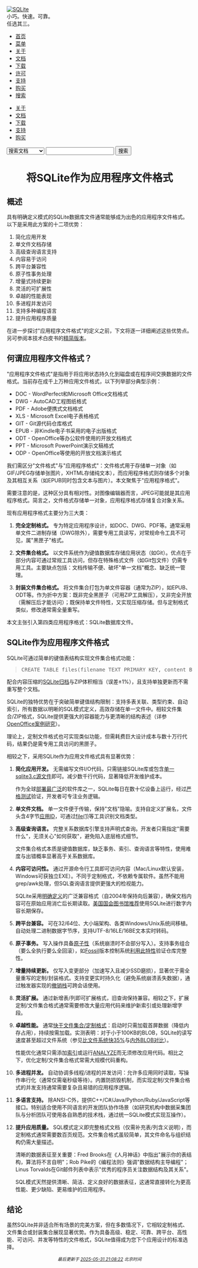 <!DOCTYPE html>
<html><head>
<meta name="viewport" content="width=device-width, initial-scale=1.0">
<meta http-equiv="content-type" content="text/html; charset=UTF-8">
<link href="sqlite.css" rel="stylesheet">
<title>将SQLite作为应用程序文件格式</title>
<!-- path= -->
</head>
<body>
<div class=nosearch>
<a href="index.html">
<img class="logo" src="images/sqlite370_banner.svg" alt="SQLite" border="0">
</a>
<div><!-- IE hack to prevent disappearing logo --></div>
<div class="tagline desktoponly">
小巧。快速。可靠。<br>任选其三。
</div>
<div class="menu mainmenu">
<ul>
<li><a href="index.html">首页</a>
<li class='mobileonly'><a href="javascript:void(0)" onclick='toggle_div("submenu")'>菜单</a>
<li class='wideonly'><a href='about.html'>关于</a>
<li class='desktoponly'><a href="docs.html">文档</a>
<li class='desktoponly'><a href="download.html">下载</a>
<li class='wideonly'><a href='copyright.html'>许可</a>
<li class='desktoponly'><a href="support.html">支持</a>
<li class='desktoponly'><a href="prosupport.html">购买</a>
<li class='search' id='search_menubutton'>
<a href="javascript:void(0)" onclick='toggle_search()'>搜索</a>
</ul>
</div>
<div class="menu submenu" id="submenu">
<ul>
<li><a href='about.html'>关于</a>
<li><a href='docs.html'>文档</a>
<li><a href='download.html'>下载</a>
<li><a href='support.html'>支持</a>
<li><a href='prosupport.html'>购买</a>
</ul>
</div>
<div class="searchmenu" id="searchmenu">
<form method="GET" action="search">
<select name="s" id="searchtype">
<option value="d">搜索文档</option>
<option value="c">搜索更新日志</option>
</select>
<input type="text" name="q" id="searchbox" value="">
<input type="submit" value="搜索">
</form>
</div>
</div>
<script>
function toggle_div(nm) {
var w = document.getElementById(nm);
if( w.style.display=="block" ){
w.style.display = "none";
}else{
w.style.display = "block";
}
}
function toggle_search() {
var w = document.getElementById("searchmenu");
if( w.style.display=="block" ){
w.style.display = "none";
} else {
w.style.display = "block";
setTimeout(function(){
document.getElementById("searchbox").focus()
}, 30);
}
}
function div_off(nm){document.getElementById(nm).style.display="none";}
window.onbeforeunload = function(e){div_off("submenu");}
/* Disable the Search feature if we are not operating from CGI, since */
/* Search is accomplished using CGI and will not work without it. */
if( !location.origin || !location.origin.match || !location.origin.match(/http/) ){
document.getElementById("search_menubutton").style.display = "none";
}
/* Used by the Hide/Show button beside syntax diagrams, to toggle the */
function hideorshow(btn,obj){
var x = document.getElementById(obj);
var b = document.getElementById(btn);
if( x.style.display!='none' ){
x.style.display = 'none';
b.innerHTML='显示';
}else{
x.style.display = '';
b.innerHTML='隐藏';
}
return false;
}
var antiRobot = 0;
function antiRobotGo(){
if( antiRobot!=3 ) return;
antiRobot = 7;
var j = document.getElementById("mtimelink");
if(j && j.hasAttribute("data-href")) j.href=j.getAttribute("data-href");
}
function antiRobotDefense(){
document.body.onmousedown=function(){
antiRobot |= 2;
antiRobotGo();
document.body.onmousedown=null;
}
document.body.onmousemove=function(){
antiRobot |= 2;
antiRobotGo();
document.body.onmousemove=null;
}
setTimeout(function(){
antiRobot |= 1;
antiRobotGo();
}, 100)
antiRobotGo();
}
antiRobotDefense();
</script>



<h1 align="center">
将SQLite作为应用程序文件格式</h1>

<h2>概述</h2>

<p>具有明确定义模式的SQLite数据库文件通常能够成为出色的应用程序文件格式。以下是采用此方案的十二项优势：

<ol>
<li> 简化应用开发
<li> 单文件文档存储
<li> 高级查询语言支持
<li> 内容易于访问
<li> 跨平台兼容性
<li> 原子性事务处理
<li> 增量式持续更新
<li> 灵活的可扩展性
<li> 卓越的性能表现
<li> 多进程并发访问
<li> 支持多种编程语言
<li> 提升应用程序质量
</ol>

<p>在进一步探讨"应用程序文件格式"的定义之前，下文将逐一详细阐述这些优势点。另可参阅本技术白皮书的<a href="aff_short.html">精简版本</a>。

<h2>何谓应用程序文件格式？</h2>

<p>
"应用程序文件格式"是指用于将应用状态持久化到磁盘或在程序间交换数据的文件格式。当前存在成千上万种应用文件格式，以下列举部分典型示例：

<ul>
<li>DOC - WordPerfect和Microsoft Office文档格式
<li>DWG - AutoCAD工程图纸格式
<li>PDF - Adobe便携式文档格式
<li>XLS - Microsoft Excel电子表格格式
<li>GIT - Git源代码仓库格式
<li>EPUB - 非Kindle电子书采用的电子出版格式
<li>ODT - OpenOffice等办公软件使用的开放文档格式
<li>PPT - Microsoft PowerPoint演示文稿格式
<li>ODP - OpenOffice等使用的开放文档演示格式
</ul>

<p>我们需区分"文件格式"与"应用程序格式"：文件格式用于存储单一对象（如GIF/JPEG存储单张图片，XHTML存储纯文本），而应用程序格式则存储多个对象及其相互关系（如EPUB同时包含文本与图片）。本文聚焦于"应用程序格式"。

<p>需要注意的是，这种区分具有相对性。对图像编辑器而言，JPEG可能就是其应用程序格式。简言之，文件格式存储单一对象，应用程序格式存储复合对象关系。

<p>现有应用程序格式主要分为三大类：

<ol>
<li><p><b>完全定制格式。</b>
专为特定应用程序设计，如DOC、DWG、PDF等。通常采用单文件二进制存储（DWG除外），需要专用工具读写，对常规命令工具不可见，属"黑匣子"格式。

<li><p><b>文件集合格式。</b>
以文件系统作为键值数据库存储应用状态（如Git）。优点在于部分内容可通过常规工具访问，但存在特殊格式文件（如Git包文件）仍需专用工具。主要缺点包括：文档传输不便、破坏"单一文档"概念、缺乏统一管理。

<li><p><b>封装文件集合格式。</b>
将文件集合打包为单文件容器（通常为ZIP），如EPUB、ODT等。作为折中方案：既非完全黑匣子（可用ZIP工具解压），又非完全开放（需解压后才能访问）；既保持单文件特性，又实现压缩存储。但与定制格式类似，修改通常需全量重写。
</ol>

<p>本文主张引入第四类应用程序格式：SQLite数据库文件。

<h2>SQLite作为应用程序文件格式</h2>

<p>
SQLite可通过简单的键值表结构实现文件集合格式功能：
<blockquote><pre>
CREATE TABLE files(filename TEXT PRIMARY KEY, content BLOB);
</pre></blockquote>
配合内容压缩的<a href="sqlar.html">SQLite归档</a>与ZIP体积相当（误差±1%），且支持单独更新而不需重写整个文档。

<p>SQLite的独特优势在于突破简单键值结构限制：支持多表关联、类型约束、自动索引，所有数据以明晰的SQL模式定义，高效存储在单一文件中。相较文件集合/ZIP格式，SQLite提供更强大的容器能力与更清晰的结构表述（详参<a href="affcase1.html">OpenOffice案例研究</a>）。

<p>理论上，定制文件格式也可实现类似功能，但需耗费巨大设计成本与数十万行代码，结果仍是需专用工具访问的黑匣子。

<p>相较之下，采用SQLite作为应用文件格式具有显著优势：

<ol>
<li><p><b>简化应用开发。</b>
无需编写文件I/O代码，只需链接SQLite库或包含<a href="amalgamation.html">单一sqlite3.c源文件</a>即可。减少数千行代码，显著降低开发维护成本。

<p>作为全球<a href="mostdeployed.html">部署最广泛</a>的软件库之一，SQLite每日在数十亿设备上运行，经过<a href="testing.html">严格测试</a>验证，开发者可专注业务逻辑。

<li><p><b>单文件文档。</b>
单一文件便于传输，保持"文档"隐喻。支持自定义扩展名，文件头含4字节<a href="fileformat2.html#appid">应用ID</a>，可通过<a href="http://linux.die.net/man/1/file">file(1)</a>等工具识别文档类型。

<li><p><b>高级查询语言。</b>
完整关系数据库引擎支持声明式查询。开发者只需指定"需要什么"，无须关心"如何获取"，避免陷入底层格式细节。

<p>文件集合格式本质是键值数据库，缺乏事务、索引、查询语言等特性，使用难度与出错概率显著高于关系数据库。

<li><p><b>内容可访问性。</b>
通过开源命令行工具即可访问内容（Mac/Linux默认安装，Windows可获独立EXE）。不同于定制格式，不依赖专属软件。虽然不能用grep/awk处理，但SQL查询语言提供更强大的检视能力。

<p>SQLite采用<a href="fileformat2.html">明确定义</a>的广泛兼容格式（自2004年保持向后兼容），确保文档内容可在原始应用消亡后长期读取。<a href="locrsf.html">美国国会图书馆推荐</a>使用SQLite进行数字内容长期保存。

<li><p><b>跨平台兼容。</b>
可在32/64位、大小端架构、各类Windows/Unix系统间移植。自动处理二进制数据字节序，支持UTF-8/16LE/16BE文本实时转码。

<li><p><b>原子事务。</b>
写入操作具备<a href="atomiccommit.html">原子性</a>（系统崩溃时不会部分写入）。支持事务组合（要么全执行要么全回滚），如<a href="http://www.fossil-scm.org/">Fossil</a>版本控制系统<a href="http://www.fossil-scm.org/fossil/doc/tip/www/selfcheck.wiki">利用此特性</a>验证仓库完整性。

<li><p><b>增量持续更新。</b>
仅写入变更部分（加速写入且减少SSD磨损），显著优于需全量重写的定制/封装格式。支持变更实时持久化（避免系统崩溃丢失数据），通过触发器实现的<a href="undoredo.html">撤销栈</a>可跨会话使用。

<li><p><b>灵活扩展。</b>
通过新增表/列即可扩展格式，旧查询保持兼容。相较之下，扩展定制/文件集合格式通常需要修改大量应用代码来维护新索引或处理新增字段。

<li><p><b>卓越性能。</b>
通常<a href="fasterthanfs.html">快于文件集合/定制格式</a>：启动时只需加载首屏数据（降低内存占用），持续按需加载。实测表明：对于小于100KB的BLOB，SQLite的读写速度甚至超过文件系统（参见<a href="fasterthanfs.html">比文件系统快35%</a>与<a href="intern-v-extern-blob.html">内外BLOB对比</a>）。

<p>性能优化通常只需添加<a href="lang_createindex.html">索引</a>或运行<a href="lang_analyze.html">ANALYZE</a>而无须修改应用代码。相比之下，优化定制/文件集合格式常需大规模代码重构。

<li><p><b>多进程并发。</b>
自动协调多线程/进程的并发访问：允许多应用同时读取，写操作串行化（通常仅需毫秒级等待）。内置防损毁机制，而实现定制/文件集合格式的并发支持通常需要复杂且易错的应用程序逻辑。

<li><p><b>多语言支持。</b>
除ANSI-C外，提供C++/C#/Java/Python/Ruby/JavaScript等接口。特别适合使用不同语言的开发团队协作场景（如研究机构中数据采集团队与分析团队可使用各自熟悉的技术栈，通过统一SQLite模式实现互操作）。

<li><p><b>提升应用质量。</b>
SQL模式定义即完整格式文档（仅需补充表/列含义说明），而定制格式通常需要数百页规范。文件集合格式虽较简单，其文件命名与组织结构仍需大量描述。

<p>清晰的数据表征至关重要：Fred Brooks在《人月神话》中指出"展示你的表结构，算法将不言自明"；Rob Pike的《编程法则》强调"数据结构主导编程"；Linus Torvalds在Git邮件列表中表示"优秀的程序员关注数据结构及其关系"。

<p>SQL模式天然提供清晰、简洁、定义良好的数据表征，这通常直接转化为更高性能、更少缺陷、更易维护的应用程序。
</ol>

<h2>结论</h2>

<p>
虽然SQLite并非适合所有场景的完美方案，但在多数情况下，它相较定制格式、文件集合或封装集合展现显著优势。作为具备高级、稳定、可靠、跨平台、高性能、可访问、并发等特性的文件格式，SQLite值得成为您下个应用设计的标准选择。
<p align="center"><small><i>最后更新于 <a href="https://sqlite.org/docsrc/honeypot" id="mtimelink"  data-href="https://sqlite.org/docsrc/finfo/pages/appfileformat.in?m=4011b85353">2025-05-31 21:08:22</a> 北京时间 </small></i></p>